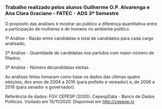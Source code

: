 ### Trabalho realizado pelos alunos Guilherme O.P. Alvarenga e Ana Clara Graciano - FATEC - ADS 3º Semestre

O propósito das análises é mostrar ao público a diferença quantitativa entre a participação de mulheres e de homens no ambiente político. 

1ª  Análise - Razão entre candidatas e total de candidatos para cada cargo analisado;

2ª Análise - Quantidade de candidatas nos partidos com maior número de filiados;

3ª Análise - Número decandidatas eleitas.

As análises feitas tomaram como base os dados das últimas quatro eleições, dos anos de 2004 a 2016 (para prefeito e vereador) e, de 2006 a 2018 (para senador e governador).

Referência de dados:
FGV CEPESP (2020). CepespData - Banco de Dados Políticos. Visitado em 15/11/2020. Disponível em http://cepesp.io
